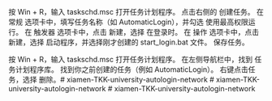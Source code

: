 按 Win + R，输入 taskschd.msc 打开任务计划程序。
点击右侧的 创建任务。
在 常规 选项卡中，填写任务名称（如 AutomaticLogin），并勾选 使用最高权限运行。
在 触发器 选项卡中，点击 新建，选择 在登录时。
在 操作 选项卡中，点击 新建，选择 启动程序，并选择刚才创建的 start_login.bat 文件。
保存任务。

按 Win + R，输入 taskschd.msc 打开任务计划程序。
在左侧导航栏中，找到 任务计划程序库。
找到你之前创建的任务（例如 AutomaticLogin）。
右键点击任务，选择 删除。#   x i a m e n - T K K - u n i v e r s i t y - a u t o l o g i n - n e t w o r k  
 #   x i a m e n - T K K - u n i v e r s i t y - a u t o l o g i n - n e t w o r k  
 # xiamen-TKK-university-autologin-network
